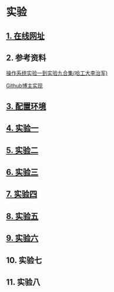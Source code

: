 # 实验

## [1. 在线网址](https://www.lanqiao.cn/courses/115/learning/?id=374&compatibility=true)

## 2. 参考资料

[操作系统实验一到实验九合集(哈工大李治军)](https://blog.csdn.net/leoabcd12/article/details/122268321?ops_request_misc=%257B%2522request%255Fid%2522%253A%2522171115295416800222836403%2522%252C%2522scm%2522%253A%252220140713.130102334..%2522%257D&request_id=171115295416800222836403&biz_id=0&utm_medium=distribute.pc_search_result.none-task-blog-2~all~baidu_landing_v2~default-5-122268321-null-null.142%5Ev99%5Epc_search_result_base3&utm_term=%E5%93%88%E5%B7%A5%E5%A4%A7%E6%93%8D%E4%BD%9C%E7%B3%BB%E7%BB%9F%E6%9D%8E%E6%B2%BB%E5%86%9B%E5%AE%9E%E9%AA%8C&spm=1018.2226.3001.4187)

[Github博主实现](https://github.com/hoverwinter/HIT-OSLab?tab=readme-ov-file)

## [3. 配置环境](https://github.com/niu0217/OperatingSystem/tree/main/HGDLZJ/Library/%E9%85%8D%E7%BD%AE%E7%8E%AF%E5%A2%83)

## [4. 实验一](https://github.com/niu0217/OperatingSystem/tree/main/HGDLZJ/Library/Lib1)

## [5. 实验二](https://github.com/niu0217/OperatingSystem/tree/main/HGDLZJ/Library/Lib2)

## [6. 实验三](https://github.com/niu0217/OperatingSystem/tree/main/HGDLZJ/Library/Lib3)

## [7. 实验四](https://github.com/niu0217/OperatingSystem/tree/main/HGDLZJ/Library/Lib4)

## [8. 实验五](https://github.com/niu0217/OperatingSystem/tree/main/HGDLZJ/Library/Lib5)

## [9. 实验六](https://github.com/niu0217/OperatingSystem/tree/main/HGDLZJ/Library/Lib6)

## 10. 实验七

## 11. 实验八

